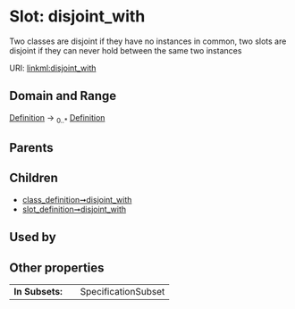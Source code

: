 
# Slot: disjoint_with


Two classes are disjoint if they have no instances in common, two slots are disjoint if they can never hold between the same two instances

URI: [linkml:disjoint_with](https://w3id.org/linkml/disjoint_with)


## Domain and Range

[Definition](Definition.md) &#8594;  <sub>0..\*</sub> [Definition](Definition.md)

## Parents


## Children

 *  [class_definition➞disjoint_with](class_definition_disjoint_with.md)
 *  [slot_definition➞disjoint_with](slot_definition_disjoint_with.md)

## Used by


## Other properties

|  |  |  |
| --- | --- | --- |
| **In Subsets:** | | SpecificationSubset |

